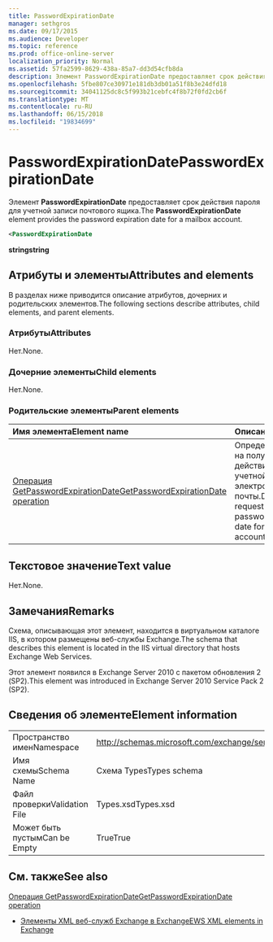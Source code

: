 ```yaml
---
title: PasswordExpirationDate
manager: sethgros
ms.date: 09/17/2015
ms.audience: Developer
ms.topic: reference
ms.prod: office-online-server
localization_priority: Normal
ms.assetid: 57fa2599-8629-438a-85a7-dd3d54cfb8da
description: Элемент PasswordExpirationDate предоставляет срок действия пароля для учетной записи почтового ящика.
ms.openlocfilehash: 5fbe807ce30971e181db3db01a51f8b3e24dfd18
ms.sourcegitcommit: 34041125dc8c5f993b21cebfc4f8b72f0fd2cb6f
ms.translationtype: MT
ms.contentlocale: ru-RU
ms.lasthandoff: 06/15/2018
ms.locfileid: "19834699"
---
```

# <a name="passwordexpirationdate"></a><span data-ttu-id="e2571-103">PasswordExpirationDate</span><span class="sxs-lookup"><span data-stu-id="e2571-103">PasswordExpirationDate</span></span>

<span data-ttu-id="e2571-104">Элемент **PasswordExpirationDate** предоставляет срок действия пароля для учетной записи почтового ящика.</span><span class="sxs-lookup"><span data-stu-id="e2571-104">The **PasswordExpirationDate** element provides the password expiration date for a mailbox account.</span></span> 
  
```XML
<PasswordExpirationDate
```

 <span data-ttu-id="e2571-105">**string**</span><span class="sxs-lookup"><span data-stu-id="e2571-105">**string**</span></span>
## <a name="attributes-and-elements"></a><span data-ttu-id="e2571-106">Атрибуты и элементы</span><span class="sxs-lookup"><span data-stu-id="e2571-106">Attributes and elements</span></span>

<span data-ttu-id="e2571-107">В разделах ниже приводится описание атрибутов, дочерних и родительских элементов.</span><span class="sxs-lookup"><span data-stu-id="e2571-107">The following sections describe attributes, child elements, and parent elements.</span></span>
  
### <a name="attributes"></a><span data-ttu-id="e2571-108">Атрибуты</span><span class="sxs-lookup"><span data-stu-id="e2571-108">Attributes</span></span>

<span data-ttu-id="e2571-109">Нет.</span><span class="sxs-lookup"><span data-stu-id="e2571-109">None.</span></span>
  
### <a name="child-elements"></a><span data-ttu-id="e2571-110">Дочерние элементы</span><span class="sxs-lookup"><span data-stu-id="e2571-110">Child elements</span></span>

<span data-ttu-id="e2571-111">Нет.</span><span class="sxs-lookup"><span data-stu-id="e2571-111">None.</span></span>
  
### <a name="parent-elements"></a><span data-ttu-id="e2571-112">Родительские элементы</span><span class="sxs-lookup"><span data-stu-id="e2571-112">Parent elements</span></span>

|<span data-ttu-id="e2571-113">**Имя элемента**</span><span class="sxs-lookup"><span data-stu-id="e2571-113">**Element name**</span></span>|<span data-ttu-id="e2571-114">**Описание**</span><span class="sxs-lookup"><span data-stu-id="e2571-114">**Description**</span></span>|
|:-----|:-----|
|[<span data-ttu-id="e2571-115">Операция GetPasswordExpirationDate</span><span class="sxs-lookup"><span data-stu-id="e2571-115">GetPasswordExpirationDate operation</span></span>](getpasswordexpirationdate-operation.md) <br/> |<span data-ttu-id="e2571-116">Определяет запрос на получение срок действия пароля для учетной записи электронной почты.</span><span class="sxs-lookup"><span data-stu-id="e2571-116">Defines a request to get the password expiration date for an email account.</span></span>  <br/> |
   
## <a name="text-value"></a><span data-ttu-id="e2571-117">Текстовое значение</span><span class="sxs-lookup"><span data-stu-id="e2571-117">Text value</span></span>

<span data-ttu-id="e2571-118">Нет.</span><span class="sxs-lookup"><span data-stu-id="e2571-118">None.</span></span>
  
## <a name="remarks"></a><span data-ttu-id="e2571-119">Замечания</span><span class="sxs-lookup"><span data-stu-id="e2571-119">Remarks</span></span>

<span data-ttu-id="e2571-120">Схема, описывающая этот элемент, находится в виртуальном каталоге IIS, в котором размещены веб-службы Exchange.</span><span class="sxs-lookup"><span data-stu-id="e2571-120">The schema that describes this element is located in the IIS virtual directory that hosts Exchange Web Services.</span></span>
  
<span data-ttu-id="e2571-121">Этот элемент появился в Exchange Server 2010 с пакетом обновления 2 (SP2).</span><span class="sxs-lookup"><span data-stu-id="e2571-121">This element was introduced in Exchange Server 2010 Service Pack 2 (SP2).</span></span>
  
## <a name="element-information"></a><span data-ttu-id="e2571-122">Сведения об элементе</span><span class="sxs-lookup"><span data-stu-id="e2571-122">Element information</span></span>

|||
|:-----|:-----|
|<span data-ttu-id="e2571-123">Пространство имен</span><span class="sxs-lookup"><span data-stu-id="e2571-123">Namespace</span></span>  <br/> |http://schemas.microsoft.com/exchange/services/2006/types  <br/> |
|<span data-ttu-id="e2571-124">Имя схемы</span><span class="sxs-lookup"><span data-stu-id="e2571-124">Schema Name</span></span>  <br/> |<span data-ttu-id="e2571-125">Схема Types</span><span class="sxs-lookup"><span data-stu-id="e2571-125">Types schema</span></span>  <br/> |
|<span data-ttu-id="e2571-126">Файл проверки</span><span class="sxs-lookup"><span data-stu-id="e2571-126">Validation File</span></span>  <br/> |<span data-ttu-id="e2571-127">Types.xsd</span><span class="sxs-lookup"><span data-stu-id="e2571-127">Types.xsd</span></span>  <br/> |
|<span data-ttu-id="e2571-128">Может быть пустым</span><span class="sxs-lookup"><span data-stu-id="e2571-128">Can be Empty</span></span>  <br/> |<span data-ttu-id="e2571-129">True</span><span class="sxs-lookup"><span data-stu-id="e2571-129">True</span></span>  <br/> |
   
## <a name="see-also"></a><span data-ttu-id="e2571-130">См. также</span><span class="sxs-lookup"><span data-stu-id="e2571-130">See also</span></span>



[<span data-ttu-id="e2571-131">Операция GetPasswordExpirationDate</span><span class="sxs-lookup"><span data-stu-id="e2571-131">GetPasswordExpirationDate operation</span></span>](getpasswordexpirationdate-operation.md)


- [<span data-ttu-id="e2571-132">Элементы XML веб-служб Exchange в Exchange</span><span class="sxs-lookup"><span data-stu-id="e2571-132">EWS XML elements in Exchange</span></span>](ews-xml-elements-in-exchange.md)

